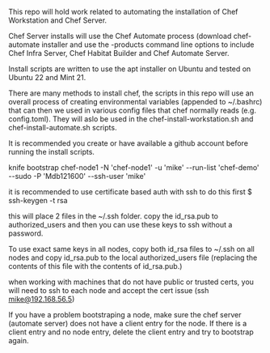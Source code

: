 This repo will hold work related to automating the installation of Chef Workstation and Chef Server. 

Chef Server installs will use the Chef Automate process (download chef-automate installer and use the -products 
command line options to include Chef Infra Server, Chef Habitat Builder and Chef Automate Server. 

Install scripts are written to use the apt installer on Ubuntu and tested on Ubuntu 22 and Mint 21.

There are many methods to install chef, the scripts in this repo will use an overall process of creating 
environmental variables (appended to ~/.bashrc) that can then we used in various config files that chef 
normally reads (e.g. config.toml). They will aslo be used in the chef-install-workstation.sh and chef-install-automate.sh 
scripts. 

It is recommended you create or have available a github account before running the install scripts. 

knife bootstrap chef-node1 -N 'chef-node1' -u 'mike' --run-list 'chef-demo' --sudo -P 'Mdb121600' --ssh-user 'mike'

it is recommended to use certificate based auth with ssh
to do this first
$ ssh-keygen -t rsa

this will place 2 files in the ~/.ssh folder. copy the id_rsa.pub to authorized_users and then you can use these keys to ssh without a password. 

To use exact same keys in all nodes, copy both id_rsa files to ~/.ssh on all nodes and copy id_rsa.pub to the local authorized_users file 
(replacing the contents of this file with the contents of id_rsa.pub.)

when working with machines that do not have public or trusted certs, you will need to ssh to each node and accept the cert issue (ssh mike@192.168.56.5)

If you have a problem bootstraping a node, make sure the chef server (automate server) does not have a client entry for the node. If there is a client entry and no node entry, delete the client entry and try to bootstrap again. 

 
